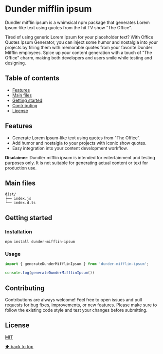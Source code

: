 # Dunder mifflin ipsum

Dundler mifflin ipsum is a whimsical npm package that generates Lorem Ipsum-like text using quotes from the hit TV show "The Office".

Tired of using generic Lorem Ipsum for your placeholder text? With Office Quotes Ipsum Generator, you can inject some humor and nostalgia into your projects by filling them with memorable quotes from your favorite Dunder Mifflin employees. Spice up your content generation with a touch of "The Office" charm, making both developers and users smile while testing and designing.

## Table of contents

- [Features](#features)
- [Main files](#main-files)
- [Getting started](#getting-started)
- [Contributing](#contributing)
- [License](#license)

## Features

- Generate Lorem Ipsum-like text using quotes from "The Office".
- Add humor and nostalgia to your projects with iconic show quotes.
- Easy integration into your content development workflow.

**Disclaimer**: Dundler mifflin ipsum is intended for entertainment and testing purposes only. It is not suitable for generating actual content or text for production use.

## Main files

```text
dist/
├── index.js
└── index.d.ts 
```

## Getting started

### Installation

```shell
npm install dunder-mifflin-ipsum
```

### Usage

```js
import { generateDunderMifflinIpsum } from 'dunder-mifflin-ipsum';

console.log(generateDunderMifflinIpsum())
```

## Contributing

Contributions are always welcome! Feel free to open issues and pull requests for bug fixes, improvements, or new features. Please make sure to follow the existing code style and test your changes before submitting.

## License

[MIT](https://opensource.org/licenses/MIT)

[⬆ back to top](#table-of-contents)